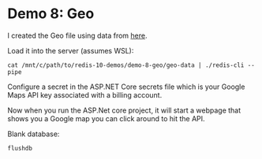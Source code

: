 # Demo 8: Geo

I created the Geo file using data from [here](https://www.infoplease.com/world/world-geography/major-cities-latitude-longitude-and-corresponding-time-zones).

Load it into the server (assumes WSL):

    cat /mnt/c/path/to/redis-10-demos/demo-8-geo/geo-data | ./redis-cli --pipe

Configure a secret in the ASP.NET Core secrets file which is your Google Maps API key associated with a billing account.

Now when you run the ASP.Net core project, it will start a webpage that shows you a Google map you can click around to hit the API.

Blank database:

    flushdb